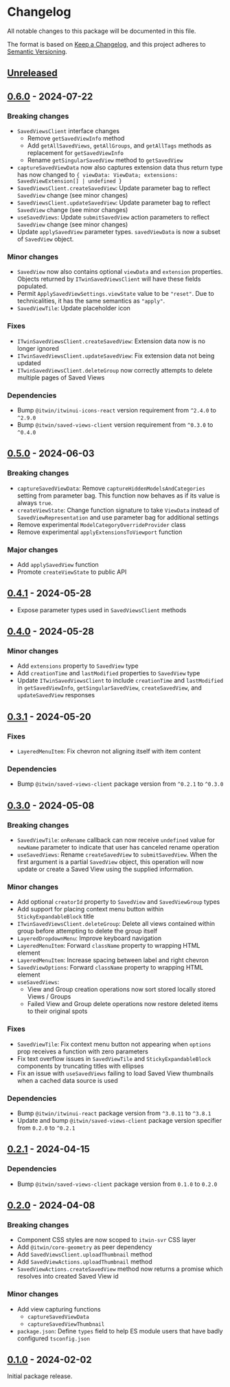 # Changelog

All notable changes to this package will be documented in this file.

The format is based on [Keep a Changelog](https://keepachangelog.com/en/1.0.0/), and this project adheres to [Semantic Versioning](https://semver.org/spec/v2.0.0.html).

## [Unreleased](https://github.com/iTwin/saved-views/tree/HEAD/packages/saved-views-react)

## [0.6.0](https://github.com/iTwin/saved-views/tree/react-v0.6.0/packages/saved-views-react/) - 2024-07-22

### Breaking changes

* `SavedViewsClient` interface changes
  * Remove `getSavedViewInfo` method
  * Add `getAllSavedViews`, `getAllGroups`, and `getAllTags` methods as replacement for `getSavedViewInfo`
  * Rename `getSingularSavedView` method to `getSavedView`
* `captureSavedViewData` now also captures extension data thus return type has now changed to `{ viewData: ViewData; extensions: SavedViewExtension[] | undefined }`
* `SavedViewsClient.createSavedView`: Update parameter bag to reflect `SavedView` change (see minor changes)
* `SavedViewsClient.updateSavedView`: Update parameter bag to reflect `SavedView` change (see minor changes)
* `useSavedViews`: Update `submitSavedView` action parameters to reflect `SavedView` change (see minor changes)
* Update `applySavedView` parameter types. `savedViewData` is now a subset of `SavedView` object.

### Minor changes

* `SavedView` now also contains optional `viewData` and `extension` properties. Objects returned by `ITwinSavedViewsClient` will have these fields populated.
* Permit `ApplySavedViewSettings.viewState` value to be `"reset"`. Due to technicalities, it has the same semantics as `"apply"`.
* `SavedViewTile`: Update placeholder icon

### Fixes

* `ITwinSavedViewsClient.createSavedView`: Extension data now is no longer ignored
* `ITwinSavedViewsClient.updateSavedView`: Fix extension data not being updated
* `ITwinSavedViewsClient.deleteGroup` now correctly attempts to delete multiple pages of Saved Views

### Dependencies

* Bump `@itwin/itwinui-icons-react` version requirement from `^2.4.0` to `^2.9.0`
* Bump `@itwin/saved-views-client` version requirement from `^0.3.0` to `^0.4.0`

## [0.5.0](https://github.com/iTwin/saved-views/tree/v0.5.0-react/packages/saved-views-react) - 2024-06-03

### Breaking changes

* `captureSavedViewData`: Remove `captureHiddenModelsAndCategories` setting from parameter bag. This function now behaves as if its value is always `true`.
* `createViewState`: Change function signature to take `ViewData` instead of `SavedViewRepresentation` and use parameter bag for additional settings
* Remove experimental `ModelCategoryOverrideProvider` class
* Remove experimental `applyExtensionsToViewport` function

### Major changes

* Add `applySavedView` function
* Promote `createViewState` to public API

## [0.4.1](https://github.com/iTwin/saved-views/tree/v0.4.1-react/packages/saved-views-react) - 2024-05-28

* Expose parameter types used in `SavedViewsClient` methods

## [0.4.0](https://github.com/iTwin/saved-views/tree/v0.4.0-react/packages/saved-views-react) - 2024-05-28

### Minor changes

* Add `extensions` property to `SavedView` type
* Add `creationTime` and `lastModified` properties to `SavedView` type
* Update `ITwinSavedViewsClient` to include `creationTime` and `lastModified` in `getSavedViewInfo`, `getSingularSavedView`, `createSavedView`, and `updateSavedView` responses

## [0.3.1](https://github.com/iTwin/saved-views/tree/v0.3.1-react/packages/saved-views-react) - 2024-05-20

### Fixes

* `LayeredMenuItem`: Fix chevron not aligning itself with item content

### Dependencies

* Bump `@itwin/saved-views-client` package version from `^0.2.1` to `^0.3.0`

## [0.3.0](https://github.com/iTwin/saved-views/tree/v0.3.0-react/packages/saved-views-react) - 2024-05-08

### Breaking changes

* `SavedViewTile`: `onRename` callback can now receive `undefined` value for `newName` parameter to indicate that user has canceled rename operation
* `useSavedViews`: Rename `createSavedView` to `submitSavedView`. When the first argument is a partial `SavedView` object, this operation will now update or create a Saved View using the supplied information.

### Minor changes

* Add optional `creatorId` property to `SavedView` and `SavedViewGroup` types
* Add support for placing context menu button within `StickyExpandableBlock` title
* `ITwinSavedViewsClient.deleteGroup`: Delete all views contained within group before attempting to delete the group itself
* `LayeredDropdownMenu`: Improve keyboard navigation
* `LayeredMenuItem`: Forward `className` property to wrapping HTML element
* `LayeredMenuItem`: Increase spacing between label and right chevron
* `SavedViewOptions`: Forward `className` property to wrapping HTML element
* `useSavedViews`:
    * View and Group creation operations now sort stored locally stored Views / Groups
    * Failed View and Group delete operations now restore deleted items to their original spots

### Fixes

* `SavedViewTile`: Fix context menu button not appearing when `options` prop receives a function with zero parameters
* Fix text overflow issues in `SavedViewTile` and `StickyExpandableBlock` components by truncating titles with ellipses
* Fix an issue with `useSavedViews` failing to load Saved View thumbnails when a cached data source is used

### Dependencies

* Bump `@itwin/itwinui-react` package version from `^3.0.11` to `^3.8.1`
* Update and bump `@itwin/saved-views-client` package version specifier from `0.2.0` to `^0.2.1`

## [0.2.1](https://github.com/iTwin/saved-views/tree/v0.2.1-react/packages/saved-views-react) - 2024-04-15

### Dependencies

* Bump `@itwin/saved-views-client` package version from `0.1.0` to `0.2.0`

## [0.2.0](https://github.com/iTwin/saved-views/tree/v0.2.0-react/packages/saved-views-react) - 2024-04-08

### Breaking changes

* Component CSS styles are now scoped to `itwin-svr` CSS layer
* Add `@itwin/core-geometry` as peer dependency
* Add `SavedViewsClient.uploadThumbnail` method
* Add `SavedViewActions.uploadThumbnail` method
* `SavedViewActions.createSavedView` method now returns a promise which resolves into created Saved View id

### Minor changes

* Add view capturing functions
    * `captureSavedViewData`
    * `captureSavedViewThumbnail`
* `package.json`: Define `types` field to help ES module users that have badly configured `tsconfig.json`


## [0.1.0](https://github.com/iTwin/saved-views/tree/v0.1.0-react/packages/saved-views-react) - 2024-02-02

Initial package release.
